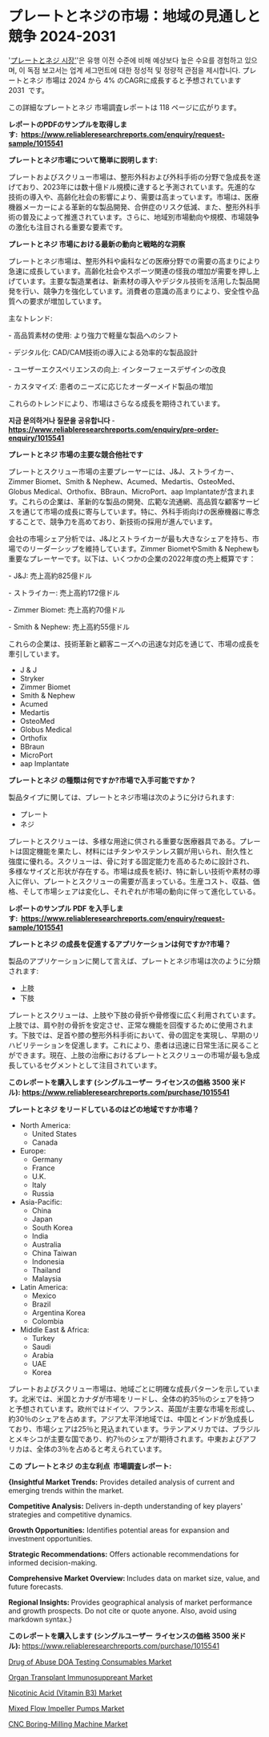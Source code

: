 <p><h1>プレートとネジの市場：地域の見通しと競争 2024-2031</h1></p><p>'<a href="https://www.reliableresearchreports.com/plates-and-screws-r1015541?utm_campaign=107&utm_medium=36&utm_source=Github&utm_content=ia&utm_term=28102024&utm_id=plates-and-screws">プレートとネジ 시장'</a>'은 유행 이전 수준에 비해 예상보다 높은 수요를 경험하고 있으며, 이 독점 보고서는 업계 세그먼트에 대한 정성적 및 정량적 관점을 제시합니다. プレートとネジ 市場は 2024 から 4% のCAGRに成長すると予想されています 2031&nbsp; です。</p>
<p>この詳細なプレートとネジ 市場調査レポートは 118 ページに広がります。</p>
<p><strong>レポートのPDFのサンプルを取得します</strong><strong>:&nbsp;&nbsp;<a href="https://www.reliableresearchreports.com/enquiry/request-sample/1015541?utm_campaign=107&utm_medium=36&utm_source=Github&utm_content=ia&utm_term=28102024&utm_id=plates-and-screws">https://www.reliableresearchreports.com/enquiry/request-sample/1015541</a></strong></p>
<p><strong>プレートとネジ市場について簡単に説明します:</strong></p>
<p><p>プレートおよびスクリュー市場は、整形外科および外科手術の分野で急成長を遂げており、2023年には数十億ドル規模に達すると予測されています。先進的な技術の導入や、高齢化社会の影響により、需要は高まっています。市場は、医療機器メーカーによる革新的な製品開発、合併症のリスク低減、また、整形外科手術の普及によって推進されています。さらに、地域別市場動向や規模、市場競争の激化も注目される重要な要素です。</p></p>
<p><strong>プレートとネジ 市場における最新の動向と戦略的な洞察</strong></p>
<p><p>プレートとネジ市場は、整形外科や歯科などの医療分野での需要の高まりにより急速に成長しています。高齢化社会やスポーツ関連の怪我の増加が需要を押し上げています。主要な製造業者は、新素材の導入やデジタル技術を活用した製品開発を行い、競争力を強化しています。消費者の意識の高まりにより、安全性や品質への要求が増加しています。</p><p>主なトレンド:</p><p>- 高品質素材の使用: より強力で軽量な製品へのシフト</p><p>- デジタル化: CAD/CAM技術の導入による効率的な製品設計</p><p>- ユーザーエクスペリエンスの向上: インターフェースデザインの改良</p><p>- カスタマイズ: 患者のニーズに応じたオーダーメイド製品の増加</p><p>これらのトレンドにより、市場はさらなる成長を期待されています。</p></p>
<p><strong>지금 문의하거나 질문을 공유합니다</strong><strong>&nbsp;</strong>-<strong><a href="https://www.reliableresearchreports.com/enquiry/pre-order-enquiry/1015541?utm_campaign=107&utm_medium=36&utm_source=Github&utm_content=ia&utm_term=28102024&utm_id=plates-and-screws">https://www.reliableresearchreports.com/enquiry/pre-order-enquiry/1015541</a></strong></p>
<p><strong>プレートとネジ 市場の主要な競合他社です</strong></p>
<p><p>プレートとスクリュー市場の主要プレーヤーには、J&J、ストライカー、Zimmer Biomet、Smith & Nephew、Acumed、Medartis、OsteoMed、Globus Medical、Orthofix、BBraun、MicroPort、aap Implantateが含まれます。これらの企業は、革新的な製品の開発、広範な流通網、高品質な顧客サービスを通じて市場の成長に寄与しています。特に、外科手術向けの医療機器に専念することで、競争力を高めており、新技術の採用が進んでいます。</p><p>会社の市場シェア分析では、J&Jとストライカーが最も大きなシェアを持ち、市場でのリーダーシップを維持しています。Zimmer BiometやSmith & Nephewも重要なプレーヤーです。以下は、いくつかの企業の2022年度の売上概算です：</p><p>- J&J: 売上高約825億ドル</p><p>- ストライカー: 売上高約172億ドル</p><p>- Zimmer Biomet: 売上高約70億ドル</p><p>- Smith & Nephew: 売上高約55億ドル</p><p>これらの企業は、技術革新と顧客ニーズへの迅速な対応を通じて、市場の成長を牽引しています。</p></p>
<p><ul><li>J & J</li><li>Stryker</li><li>Zimmer Biomet</li><li>Smith & Nephew</li><li>Acumed</li><li>Medartis</li><li>OsteoMed</li><li>Globus Medical</li><li>Orthofix</li><li>BBraun</li><li>MicroPort</li><li>aap Implantate</li></ul></p>
<p><strong>プレートとネジ の種類は何ですか?市場で入手可能ですか？</strong></p>
<p>製品タイプに関しては、プレートとネジ市場は次のように分けられます:</p>
<p><ul><li>プレート</li><li>ネジ</li></ul></p>
<p><p>プレートとスクリューは、多様な用途に供される重要な医療器具である。プレートは固定機能を果たし、材料にはチタンやステンレス鋼が用いられ、耐久性と強度に優れる。スクリューは、骨に対する固定能力を高めるために設計され、多様なサイズと形状が存在する。市場は成長を続け、特に新しい技術や素材の導入に伴い、プレートとスクリューの需要が高まっている。生産コスト、収益、価格、そして市場シェアは変化し、それぞれが市場の動向に伴って進化している。</p></p>
<p><strong>レポートのサンプル PDF を入手します:&nbsp;</strong><strong>&nbsp;<a href="https://www.reliableresearchreports.com/enquiry/request-sample/1015541?utm_campaign=107&utm_medium=36&utm_source=Github&utm_content=ia&utm_term=28102024&utm_id=plates-and-screws">https://www.reliableresearchreports.com/enquiry/request-sample/1015541</a></strong></p>
<p><strong>プレートとネジ の成長を促進するアプリケーションは何ですか?市場？</strong></p>
<p>製品のアプリケーションに関して言えば、プレートとネジ市場は次のように分類されます:</p>
<p><ul><li>上肢</li><li>下肢</li></ul></p>
<p><p>プレートとスクリューは、上肢や下肢の骨折や骨修復に広く利用されています。上肢では、肩や肘の骨折を安定させ、正常な機能を回復するために使用されます。下肢では、足首や膝の整形外科手術において、骨の固定を実現し、早期のリハビリテーションを促進します。これにより、患者は迅速に日常生活に戻ることができます。現在、上肢の治療におけるプレートとスクリューの市場が最も急成長しているセグメントとして注目されています。</p></p>
<p><strong>このレポートを購入します (シングルユーザー ライセンスの価格 3500 米ドル):</strong><strong>&nbsp;<a href="https://www.reliableresearchreports.com/purchase/1015541?utm_campaign=107&utm_medium=36&utm_source=Github&utm_content=ia&utm_term=28102024&utm_id=plates-and-screws">https://www.reliableresearchreports.com/purchase/1015541</a></strong></p>
<p><strong>プレートとネジ をリードしているのはどの地域ですか市場？</strong></p>
<p><ul>
    <li>
        North America:
        <ul>
            <li>United States</li>
            <li>Canada</li>
        </ul>
    </li>
    <li>
        Europe:
        <ul>
            <li>Germany</li>
            <li>France</li>
            <li>U.K.</li>
            <li>Italy</li>
            <li>Russia</li>
        </ul>
    </li>
    <li>
        Asia-Pacific:
        <ul>
            <li>China</li>
            <li>Japan</li>
            <li>South Korea</li>
            <li>India</li>
            <li>Australia</li>
            <li>China Taiwan</li>
            <li>Indonesia</li>
            <li>Thailand</li>
            <li>Malaysia</li>
        </ul>
    </li>
    <li>
        Latin America:
        <ul>
            <li>Mexico</li>
            <li>Brazil</li>
            <li>Argentina Korea</li>
            <li>Colombia</li>
        </ul>
    </li>
    <li>
        Middle East & Africa:
        <ul>
            <li>Turkey</li>
            <li>Saudi</li>
            <li>Arabia</li>
            <li>UAE</li>
            <li>Korea</li>
        </ul>
    </li>
    </ul></p>
<p><p>プレートおよびスクリュー市場は、地域ごとに明確な成長パターンを示しています。北米では、米国とカナダが市場をリードし、全体の約35％のシェアを持つと予想されています。欧州ではドイツ、フランス、英国が主要な市場を形成し、約30％のシェアを占めます。アジア太平洋地域では、中国とインドが急成長しており、市場シェアは25％と見込まれています。ラテンアメリカでは、ブラジルとメキシコが主要な国であり、約7％のシェアが期待されます。中東およびアフリカは、全体の3％を占めると考えられています。</p></p>
<p><strong>この プレートとネジ の主な利点&nbsp; 市場調査レポート:</strong></p>
<p><strong>{Insightful Market Trends:</strong> Provides detailed analysis of current and emerging trends within the market.</p>
<p><strong>Competitive Analysis:</strong> Delivers in-depth understanding of key players' strategies and competitive dynamics.</p>
<p><strong>Growth Opportunities:</strong> Identifies potential areas for expansion and investment opportunities.</p>
<p><strong>Strategic Recommendations:</strong> Offers actionable recommendations for informed decision-making.</p>
<p><strong>Comprehensive Market Overview: </strong>Includes data on market size, value, and future forecasts.</p>
<p><strong>Regional Insights: </strong>Provides geographical analysis of market performance and growth prospects. Do not cite or quote anyone. Also, avoid using markdown syntax.}</p>
<p><strong>このレポートを購入します (シングルユーザー ライセンスの価格 3500 米ドル):&nbsp;</strong><a href="https://www.reliableresearchreports.com/purchase/1015541?utm_campaign=107&utm_medium=36&utm_source=Github&utm_content=ia&utm_term=28102024&utm_id=plates-and-screws">https://www.reliableresearchreports.com/purchase/1015541</a></p>
<p><p><a href="https://github.com/JamesCox407/Market-Research-Report-List-1/blob/main/drug-of-abuse-doa-testing-consumables-market.md?utm_campaign=107&utm_medium=36&utm_source=Github&utm_content=ia&utm_term=28102024&utm_id=plates-and-screws">Drug of Abuse DOA Testing Consumables Market</a></p><p><a href="https://www.linkedin.com/pulse/global-perspectives-organ-transplant-immunosuppreant-market-szytc?utm_campaign=107&utm_medium=36&utm_source=Github&utm_content=ia&utm_term=28102024&utm_id=plates-and-screws">Organ Transplant Immunosuppreant Market</a></p><p><a href="https://www.linkedin.com/pulse/nicotinic-acid-vitamin-b3-market-revolution-size-share-emerging-0pepc?utm_campaign=107&utm_medium=36&utm_source=Github&utm_content=ia&utm_term=28102024&utm_id=plates-and-screws">Nicotinic Acid (Vitamin B3) Market</a></p><p><a href="https://issuu.com/reportprime-2/docs/mixed-flow-impeller-pumps-market-si_841d4b59cef0e1?utm_campaign=107&utm_medium=36&utm_source=Github&utm_content=ia&utm_term=28102024&utm_id=plates-and-screws">Mixed Flow Impeller Pumps Market</a></p><p><a href="https://issuu.com/reportprime-2/docs/cnc-boring-milling-machine-market-s_c97878a9b15f7a?utm_campaign=107&utm_medium=36&utm_source=Github&utm_content=ia&utm_term=28102024&utm_id=plates-and-screws">CNC Boring-Milling Machine Market</a></p></p>
<p>&nbsp;</p>